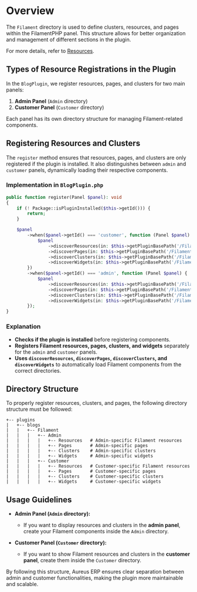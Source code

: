 # **Overview**

The `Filament` directory is used to define clusters, resources, and pages within the FilamentPHP panel. This structure allows for better organization and management of different sections in the plugin.

For more details, refer to [Resources](../getting-started/resources/getting-started.md).

## **Types of Resource Registrations in the Plugin**

In the `BlogPlugin`, we register resources, pages, and clusters for two main panels:

1. **Admin Panel** (`Admin` directory)
2. **Customer Panel** (`Customer` directory)

Each panel has its own directory structure for managing Filament-related components.

## **Registering Resources and Clusters**

The `register` method ensures that resources, pages, and clusters are only registered if the plugin is installed. It also distinguishes between `admin` and `customer` panels, dynamically loading their respective components.

### **Implementation in `BlogPlugin.php`**

```php
public function register(Panel $panel): void
{
    if (! Package::isPluginInstalled($this->getId())) {
        return;
    }

    $panel
        ->when($panel->getId() === 'customer', function (Panel $panel) {
            $panel
                ->discoverResources(in: $this->getPluginBasePath('/Filament/Customer/Resources'), for: 'Webkul\\Blog\\Filament\\Customer\\Resources')
                ->discoverPages(in: $this->getPluginBasePath('/Filament/Customer/Pages'), for: 'Webkul\\Blog\\Filament\\Customer\\Pages')
                ->discoverClusters(in: $this->getPluginBasePath('/Filament/Customer/Clusters'), for: 'Webkul\\Blog\\Filament\\Customer\\Clusters')
                ->discoverWidgets(in: $this->getPluginBasePath('/Filament/Customer/Widgets'), for: 'Webkul\\Blog\\Filament\\Customer\\Widgets');
        })
        ->when($panel->getId() === 'admin', function (Panel $panel) {
            $panel
                ->discoverResources(in: $this->getPluginBasePath('/Filament/Admin/Resources'), for: 'Webkul\\Blog\\Filament\\Admin\\Resources')
                ->discoverPages(in: $this->getPluginBasePath('/Filament/Admin/Pages'), for: 'Webkul\\Blog\\Filament\\Admin\\Pages')
                ->discoverClusters(in: $this->getPluginBasePath('/Filament/Admin/Clusters'), for: 'Webkul\\Blog\\Filament\\Admin\\Clusters')
                ->discoverWidgets(in: $this->getPluginBasePath('/Filament/Admin/Widgets'), for: 'Webkul\\Blog\\Filament\\Admin\\Widgets');
        });
}
```

### **Explanation**

- **Checks if the plugin is installed** before registering components.
- **Registers Filament resources, pages, clusters, and widgets** separately for the `admin` and `customer` panels.
- **Uses `discoverResources`, `discoverPages`, `discoverClusters`, and `discoverWidgets`** to automatically load Filament components from the correct directories.

## **Directory Structure**

To properly register resources, clusters, and pages, the following directory structure must be followed:

```
+-- plugins
|   +-- blogs
|   |   +-- Filament
|   |   |   +-- Admin
|   |   |   |   +-- Resources   # Admin-specific Filament resources
|   |   |   |   +-- Pages       # Admin-specific pages
|   |   |   |   +-- Clusters    # Admin-specific clusters
|   |   |   |   +-- Widgets     # Admin-specific widgets
|   |   |   +-- Customer
|   |   |   |   +-- Resources   # Customer-specific Filament resources
|   |   |   |   +-- Pages       # Customer-specific pages
|   |   |   |   +-- Clusters    # Customer-specific clusters
|   |   |   |   +-- Widgets     # Customer-specific widgets
```

## **Usage Guidelines**

- **Admin Panel (`Admin` directory):**

  - If you want to display resources and clusters in the **admin panel**, create your Filament components inside the `Admin` directory.

- **Customer Panel (`Customer` directory):**
  - If you want to show Filament resources and clusters in the **customer panel**, create them inside the `Customer` directory.

By following this structure, Aureus ERP ensures clear separation between admin and customer functionalities, making the plugin more maintainable and scalable.
